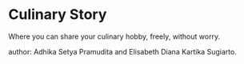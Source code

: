 # Culinary Story

Where you can share your culinary hobby, freely, without worry.

author: Adhika Setya Pramudita and Elisabeth Diana Kartika Sugiarto.
